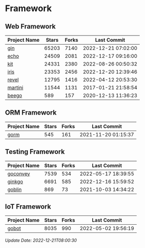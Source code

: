 # Framework

## Web Framework
| Project Name | Stars | Forks | Last Commit |
| ------------ | ----- | ----- | ----------- |
| [gin](https://github.com/gin-gonic/gin) | 65203 | 7140 | 2022-12-21 07:02:00 |
| [echo](https://github.com/labstack/echo) | 24509 | 2081 | 2022-12-17 09:16:00 |
| [kit](https://github.com/go-kit/kit) | 24331 | 2380 | 2022-08-26 00:50:32 |
| [iris](https://github.com/kataras/iris) | 23353 | 2456 | 2022-12-20 12:39:46 |
| [revel](https://github.com/revel/revel) | 12795 | 1416 | 2022-04-12 20:53:30 |
| [martini](https://github.com/go-martini/martini) | 11544 | 1131 | 2017-01-21 21:58:54 |
| [beego](https://github.com/astaxie/beego) | 589 | 157 | 2020-12-13 11:36:23 |

## ORM Framework
| Project Name | Stars | Forks | Last Commit |
| ------------ | ----- | ----- | ----------- |
| [gorm](https://github.com/jinzhu/gorm) | 545 | 161 | 2021-11-20 01:15:37 |

## Testing Framework
| Project Name | Stars | Forks | Last Commit |
| ------------ | ----- | ----- | ----------- |
| [goconvey](https://github.com/smartystreets/goconvey) | 7539 | 534 | 2022-05-17 18:39:55 |
| [ginkgo](https://github.com/onsi/ginkgo) | 6691 | 585 | 2022-12-16 15:59:52 |
| [goblin](https://github.com/franela/goblin) | 869 | 73 | 2021-10-03 14:34:22 |

## IoT Framework
| Project Name | Stars | Forks | Last Commit |
| ------------ | ----- | ----- | ----------- |
| [gobot](https://github.com/hybridgroup/gobot) | 8035 | 990 | 2022-05-02 19:56:19 |

*Update Date: 2022-12-21T08:00:30*